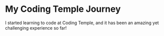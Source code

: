# My Coding Temple Journey
I started learning to code at Coding Temple, and it has been an amazing yet challenging experience so far!

